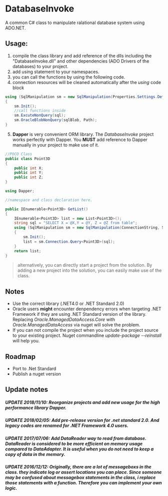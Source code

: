 # DatabaseInvoke
A common C# class to manipulate ralational database system using ADO.NET. 

## Usage:
1. compile the class library and add reference of the dlls including the "DatabaseInvoke.dll" and other dependencies (ADO Drivers of the databases)
to your project.
2. add using statement to your namespaces.
3. you can call the functions by using the following code.
4. connection resources will be cleaned automatically after the *using* code block

```C#
using (SqlManipulation sm = new SqlManipulation(Properties.Settings.Default.ConnectionString, (SqlType)(Enum.Parse(typeof(SqlType), Properties.Settings.Default.SqlType, true))))
{
    sm.Init();
    //call functions inside
    sm.ExcuteNonQuery(sql);
    sm.OracleBlobNonQuery(sqlBlob, Path);
}
```

5. **Dapper** is very convenient ORM library. The *DatabaseInvoke* project works perfectly with Dapper. You **MUST** add reference to Dapper manually in your project to make use of it.

```C#
//POCO Class
public class Point3D
{
    public int X;
    public int Y;
    public int Z;
}

using Dapper;

//namespace and class declaration here.

public IEnumerable<Point3D> GetList()
{
    IEnumerable<Point3D> list = new List<Point3D>();
    string sql = "SELECT X = @X,Y = @Y, Z = @Z from table";
    using (SqlManipulation sm = new SqlManipulation(ConnectionString, SqlType.PostgresQL))
    {
        sm.Init();
        list = sm.Connection.Query<Point3D>(sql);
    }
    return list;
}
```

> alternatively, you can directly start a project from the solution. By adding a new project into the solution, you can easily make use of the class. 

## Notes

* Use the correct library (.NET4.0 or .NET Standard 2.0) 
* Oracle users **might** encounter denpendency errors when targeting .NET Framework if they are using .NET Standard version of the library. Replacing *Oracle.ManagedDataAccess.Core* with *Oracle.ManagedDataAccess* via nuget will solve the problem.
* If you can not compile the project when you include the project source to your existing project. Nuget commandline *update-package --reinstall* will help you. 

## Roadmap

* Port to .Net Standard
* Publish a nuget version

## Update notes

##### UPDATE 2018/11/10: Reorganize projects and add new usage for the high performance library **Dapper**.

##### UPDATE 2018/02/05: Add pre-release version for .net standard 2.0. And legacy codes are renamed for .NET Framework 4.0 users.

##### UPDATE 2017/07/06: Add DataReader way to read from database. DataReader is considered to be more efficient on memory usage compared to DataAdapter. It is useful when you do not need to keep a copy of data in the memory.

##### UPDATE 2016/12/12: Originally, there are a lot of *messagebox*s in the class. they indicate log or assert locations you can place. Since someone may be confused about *messagebox* statements in the class, i replace those statements with a function. Therefore you can implement your own logic. 
